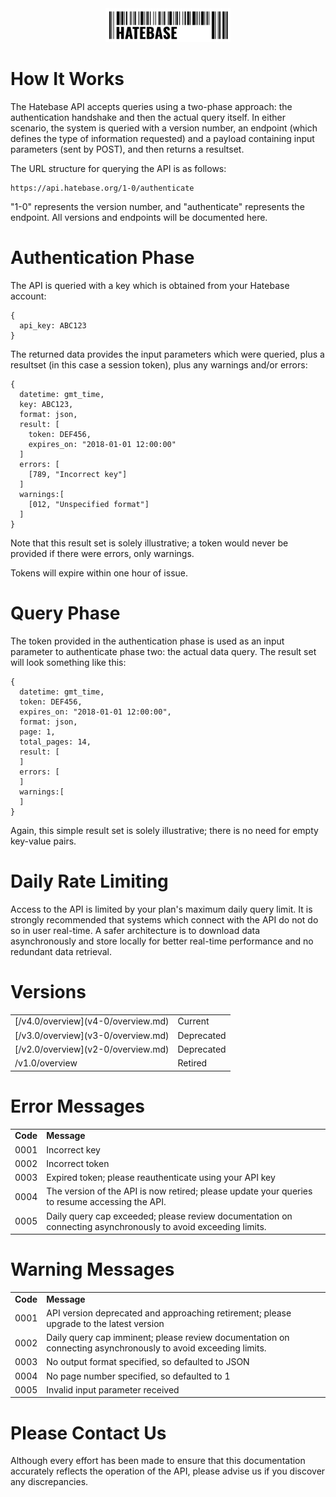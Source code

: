 <center><a href='https://hatebase.org'><img src="logo.png" width="200" ></a></center>

# How It Works

The Hatebase API accepts queries using a two-phase approach: the authentication handshake and then the actual query itself. In either scenario, the system is queried with a version number, an endpoint (which defines the type of information requested) and a payload containing input parameters (sent by POST), and then returns a resultset.

The URL structure for querying the API is as follows:

```
https://api.hatebase.org/1-0/authenticate
```

"1-0" represents the version number, and "authenticate" represents the endpoint. All versions and endpoints will be documented here.

# Authentication Phase

The API is queried with a key which is obtained from your Hatebase account:

```
{
  api_key: ABC123
}
```

The returned data provides the input parameters which were queried, plus a resultset (in this case a session token), plus any warnings and/or errors:


```
{
  datetime: gmt_time,
  key: ABC123,
  format: json,
  result: [
    token: DEF456,
    expires_on: "2018-01-01 12:00:00"
  ]
  errors: [
    [789, "Incorrect key"]
  ]
  warnings:[
    [012, "Unspecified format"]
  ]
}
```

Note that this result set is solely illustrative; a token would never be provided if there were errors, only warnings.

Tokens will expire within one hour of issue.

# Query Phase

The token provided in the authentication phase is used as an input parameter to authenticate phase two: the actual data query. The result set will look something like this:


```
{
  datetime: gmt_time,
  token: DEF456,
  expires_on: "2018-01-01 12:00:00",
  format: json,
  page: 1,
  total_pages: 14,
  result: [
  ]
  errors: [
  ]
  warnings:[
  ]
}
```

Again, this simple result set is solely illustrative; there is no need for empty key-value pairs.

# Daily Rate Limiting

Access to the API is limited by your plan's maximum daily query limit. It is strongly recommended that systems which connect with the API do not do so in user real-time. A safer architecture is to download data asynchronously and store locally for better real-time performance and no redundant data retrieval.

# Versions

<table>
  <tr>
  <td>[/v4.0/overview](v4-0/overview.md)</td>
  <td>Current</td>
  </tr>
  <tr>
  <td>[/v3.0/overview](v3-0/overview.md)</td>
  <td>Deprecated</td>
  </tr>
  <tr>
  <td>[/v2.0/overview](v2-0/overview.md)</td>
  <td>Deprecated</td>
  </tr>
  <tr>
  <td>/v1.0/overview</td>
  <td>Retired</td>
  </tr>
</table>

# Error Messages

<table>
  <tr>
  <td><b>Code</b></td>
  <td><b>Message</b></td>
  </tr>
  <tr>
  <td>0001</td>
  <td>Incorrect key</td>
  </tr>
  <tr>
  <td>0002</td>
  <td>Incorrect token</td>
  </tr>
  <tr>
  <td>0003</td>
  <td>Expired token; please reauthenticate using your API key</td>
  </tr>
  <tr>
  <td>0004</td>
  <td>The version of the API is now retired; please update your queries to resume accessing the API.</td>
  </tr>
  <tr>
  <td>0005</td>
  <td>Daily query cap exceeded; please review documentation on connecting asynchronously to avoid exceeding limits.</td>
  </tr>
</table>

# Warning Messages

<table>
  <tr>
  <td><b>Code</b></td>
  <td><b>Message</b></td>
  </tr>
  <tr>
  <td>0001</td>
  <td>API version deprecated and approaching retirement; please upgrade to the latest version</td>
  </tr>
  <tr>
  <td>0002</td>
  <td>Daily query cap imminent; please review documentation on connecting asynchronously to avoid exceeding limits.</td>
  </tr>
  <tr>
  <td>0003</td>
  <td>No output format specified, so defaulted to JSON</td>
  </tr>
  <tr>
  <td>0004</td>
  <td>No page number specified, so defaulted to 1</td>
  </tr>
  <tr>
  <td>0005</td>
  <td>Invalid input parameter received</td>
  </tr>
</table>

# Please Contact Us

Although every effort has been made to ensure that this documentation accurately reflects the operation of the API, please advise us if you discover any discrepancies.
